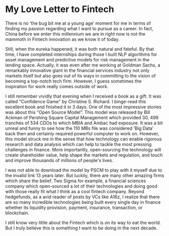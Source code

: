 # My Love Letter to Fintech
There is no ‘the bug bit me at a young age’ moment for me in terms of finding my passion regarding what I want to pursue as a career. In fact, China before we enter this millennium we are in right now is not the mammoth in Fintech innovation as we know it of today.


Still, when the eureka happened, it was both natural and fateful. By that time, I have completed internships during those I built NLP algorithms for asset management and predictive models for risk management in the lending space. Actually, it was even after me working at Goldman Sachs, a remarkably innovative giant in the financial services industry not only markets itself but also goes out of its ways in committing to the vision of becoming a top-notch tech firm. However, I guess sometimes the inspiration for work really comes outside of work.


I still remember vividly that evening when I received a book as a gift. It was called "Confidence Game" by Christine S. Richard. I binge-read this excellent book and finished it in 3 days. One of the most impressive stories was about this "Open Source Model". This model was released by Bill Ackman of Pershing Square Capital Management which provided 30, 499 tranches of 534 CDOs to which MBIA and Ambac had exposure. It was a bit unreal and funny to see how the 110 MBs file was considered 'Big Data' back then and certainly required powerful computer to work on. However, this model struck me in the sense that how technology can enable rigorous research and data analysis which can help to tackle the most pressing challenges in finance. More importantly, open-sourcing the technology will create shareholder value, help shape the markets and regulation, and touch and improve thousands of millions of people's lives.


I was not able to download the model by PSCM to play with it myself due to the invalid link 13 years later. But luckily, there are many other amazing firms which share the belief. Two Sigma for example, a financial sciences company which open-sourced a lot of their technologies and doing good with those really fit what I think as a cool fintech company. Beyond hedgefunds, as a avid reader of posts by VCs like A16z, I realize that there are so many incredible technologies being built every single day in finance whether its liquidity provision, payment, insurance, transaction, or blockchain.


I still know very little about the Fintech which is on its way to eat the world. But I truly believe this is something I want to be doing in the next decade.
